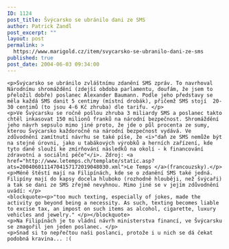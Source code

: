 ```yaml
---
ID: 1124
post_title: Švýcarsko se ubránilo dani ze SMS
author: Patrick Zandl
post_excerpt: ""
layout: post
permalink: >
  https://www.marigold.cz/item/svycarsko-se-ubranilo-dani-ze-sms
published: true
post_date: 2004-06-03 09:34:00
---
```

	<p>Švýcarsko se ubránilo zvláštnímu zdanění SMS zpráv. To navrhoval Národnímu shromáždění (zdejší obdoba parlamentu, doufám, že jsem to přeložil dobře) poslanec Alexander Baumann. Podle jeho představy se měla každá SMS danit 5 centimy (místní drobák), přičemž SMS stojí  20-30 centimů (to jsou 4-6 Kč zhruba) dle tarifu. </p>
	<p>Ve Švýcarsku se ročně pošlou zhruba 3 miliardy SMS a poslanec takto chtěl inkasovat 150 milionů franků na národní bezpečnost. Shromáždění jeho návrh sepsulo mimo jiné proto, že jde o půl procenta ze sumy, kterou Švýcarsko každoročně na národní bezpečnost vydává. Ve zdůvodnění zamítnutí návrhu se také píše, že <i>"daň ze SMS nemůže být na stejné úrovni, jako u tabákových výrobků a herních zařízení, kde tyto daně slouží ke zmírňování následků na okolí - k financování zdravotní a sociální péče"</i>. Zdroj: <a href="http://www.letemps.ch/template/static.asp?ats=20040601114704157172019048030.xml">Le Temps </a>(francouzsky).</p>
	<p>Méně štěstí mají na Filipínách, kde se o zdanění SMS také jedná. Filipíny mají do kapsy docela hluboko (rozhodně hlouběji, než švýcaři) a tak se dani ze SMS zřejmě nevyhnou. Mimo jiné se v jejím zdůvodnění uvádí: </p>
	<blockquote><p>"too much texting, especially of jokes, made the activity go beyond being a necessity. As such, texting becomes liable to excise tax, an impost on such items as alcohol, cigarette, luxury vehicles and jewelry." </p></blockquote>
	<p>Na Filipínách je to vládní návrh ministerstva financí, ve Švýcarsku se zmagořil jen jeden poslanec. </p>
	<p>Snad si to nepřečtou naši poslanci, protože i u nich se dá čekat podobná kravina... :(
</p>